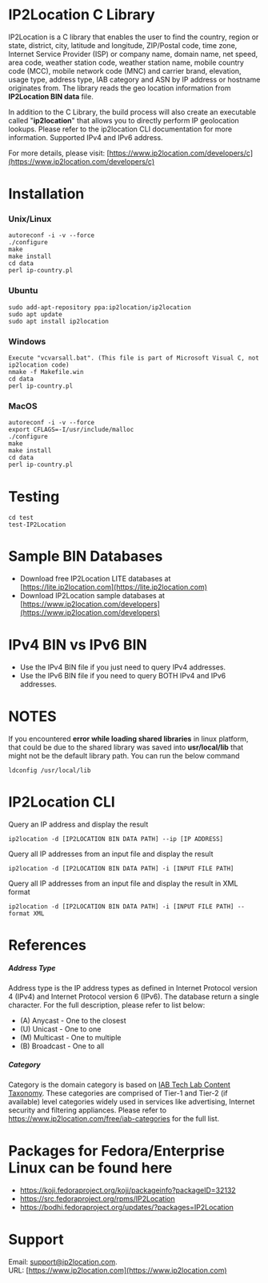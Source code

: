 # IP2Location C Library

IP2Location is a C library that enables the user to find the country, region or state, district, city, latitude and longitude,  ZIP/Postal code, time zone, Internet Service Provider (ISP) or company  name, domain name, net speed, area code, weather station code, weather  station name, mobile country code (MCC), mobile network code (MNC) and  carrier brand, elevation, usage type, address type, IAB category and ASN by IP address or hostname originates from. The library reads the geo location information
from **IP2Location BIN data** file.

In addition to the C Library, the build process will also create an executable called "**ip2location**" that allows you to directly perform IP geolocation lookups. Please refer to the ip2location CLI documentation for more information.
Supported IPv4 and IPv6 address.

For more details, please visit:
[https://www.ip2location.com/developers/c](https://www.ip2location.com/developers/c)

# Installation
###  Unix/Linux
    autoreconf -i -v --force
    ./configure
    make
    make install
    cd data
    perl ip-country.pl



### Ubuntu

```
sudo add-apt-repository ppa:ip2location/ip2location
sudo apt update
sudo apt install ip2location
```



### Windows

    Execute "vcvarsall.bat". (This file is part of Microsoft Visual C, not ip2location code) 
    nmake -f Makefile.win
    cd data
    perl ip-country.pl

### MacOS
    autoreconf -i -v --force
    export CFLAGS=-I/usr/include/malloc 
    ./configure
    make
    make install
    cd data
    perl ip-country.pl

# Testing
    cd test
    test-IP2Location

# Sample BIN Databases
* Download free IP2Location LITE databases at [https://lite.ip2location.com](https://lite.ip2location.com)  
* Download IP2Location sample databases at [https://www.ip2location.com/developers](https://www.ip2location.com/developers)

# IPv4 BIN vs IPv6 BIN
* Use the IPv4 BIN file if you just need to query IPv4 addresses.
* Use the IPv6 BIN file if you need to query BOTH IPv4 and IPv6 addresses.

# NOTES
If you encountered **error while loading shared libraries** in linux platform, that could be due to the shared library was saved into **usr/local/lib** that might not be the default library path. You can run the below command
```
ldconfig /usr/local/lib
```

# IP2Location CLI
Query an IP address and display the result

```
ip2location -d [IP2LOCATION BIN DATA PATH] --ip [IP ADDRESS]
```

Query all IP addresses from an input file and display the result
```
ip2location -d [IP2LOCATION BIN DATA PATH] -i [INPUT FILE PATH]
```

Query all IP addresses from an input file and display the result in XML format
```
ip2location -d [IP2LOCATION BIN DATA PATH] -i [INPUT FILE PATH] --format XML
```


# References

##### Address Type

Address type is the IP address types as defined in Internet Protocol version 4 (IPv4) and Internet Protocol version 6 (IPv6). The database return a single character. For the full description, please refer to list below:

- (A) Anycast - One to the closest
- (U) Unicast - One to one
- (M) Multicast - One to multiple
- (B) Broadcast - One to all



##### Category

Category is the domain category is based on [IAB Tech Lab Content Taxonomy](https://www.ip2location.com/free/iab-categories). These categories are comprised of Tier-1 and Tier-2 (if available) level categories widely used in services like advertising, Internet security  and filtering appliances. Please refer to https://www.ip2location.com/free/iab-categories for the full list.



# Packages for Fedora/Enterprise Linux can be found here

* https://koji.fedoraproject.org/koji/packageinfo?packageID=32132
* https://src.fedoraproject.org/rpms/IP2Location
* https://bodhi.fedoraproject.org/updates/?packages=IP2Location

# Support
Email: support@ip2location.com.  
URL: [https://www.ip2location.com](https://www.ip2location.com)
